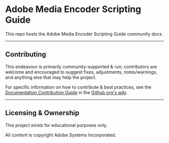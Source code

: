 # Adobe Media Encoder Scripting Guide

This repo hosts the Adobe Media Encoder Scripting Guide community docs.

---

## Contributing

This endeavour is primarily community-supported & run; contributors are welcome and encouraged to suggest fixes, adjustments, notes/warnings, and anything else that may help the project.

For specific information on how to contribute & best practices, see the [Documentation Contribution Guide](https://github.com/docsforadobe/.github/wiki/Documentation-Contribution-Guide) in the [Github org's wiki](https://github.com/docsforadobe/.github/wiki/docsforadobe-Community-Wiki).

---

## Licensing & Ownership

This project exists for educational purposes only.

All content is copyright Adobe Systems Incorporated.
